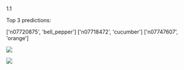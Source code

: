1.1

Top 3 predictions:

['n07720875', 'bell_pepper'] ['n07718472', 'cucumber'] ['n07747607', 'orange']

![](/Users/sanketshah/Documents/Cornell/DL/Asgn2/plots/ftmaps.png)

![](/Users/sanketshah/Documents/Cornell/DL/Asgn2/plots/Accuracy_for_Test_and_Training_Data:_Pets.png)